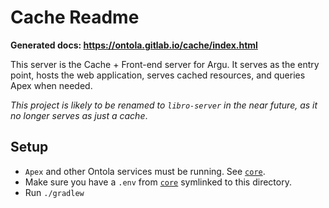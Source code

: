 # Cache Readme

**Generated docs: https://ontola.gitlab.io/cache/index.html**

This server is the Cache + Front-end server for Argu.
It serves as the entry point, hosts the web application, serves cached resources, and queries Apex when needed.

_This project is likely to be renamed to `libro-server` in the near future, as it no longer serves as just a cache_.

## Setup

- `Apex` and other Ontola services must be running. See [`core`](https://gitlab.com/ontola/core/).
- Make sure you have a `.env` from [`core`](https://gitlab.com/ontola/core/) symlinked to this directory.
- Run `./gradlew`

